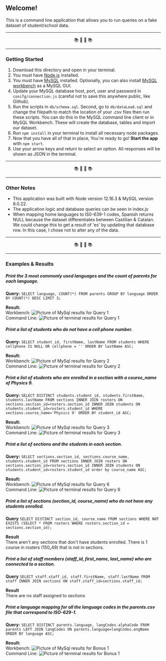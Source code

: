 ## Welcome!
This is a command line application that allows you to run queries on a fake dataset of student/school data.

---

<div align="center"> 📚 📓 📓 📚 </div>

---

### Getting Started

1. Download this directory and open in your terminal.
2. You must have [Node.js](https://nodejs.org/) installed.
3. You must have [MySQL](https://dev.mysql.com/downloads/mysql) installed. Optionally, you can also install [MySQL workbench](https://dev.mysql.com/downloads/workbench/) as a MySQL GUI.
4. Update your MySQL database host, port, user and password in `conifg/connection.js` (careful not to save this anywhere public, like Github).
5. Run the scripts in `db/schema.sql`. Second, go to `db/dataLoad.sql` and change the filepath to match the location of your .csv files then run these scripts. You can do this in the MySQL command line client or in MySQL Workbench. These will create the database, tables and import our dataset.
6. Run `npm install` in your terminal to install all necessary node packages.
7. Now that you have all of that in place, You're ready to go! **Start the app** with `npm start`.
8. Use your arrow keys and return to select an option. All responses will be shown as JSON in the terminal.

---

<div align="center"> 📚 📓 📓 📚 </div>

---

### Other Notes

- This application was built with Node version 12.16.3 & MySQL version 8.0.22.
- The application logic and database queries can be seen in index.js
- When mapping home languages to IS0-639-1 codes, Spanish returns NULL because the dataset differentiates between Castilian & Catalan. We could change this to get a result of 'es' by updating that database row. In this case, I chose not to alter any of the data.

---

<div align="center"> 📚 📓 📓 📚 </div>

---

### Examples & Results

##### Print the 3 most commonly used languages and the count of parents for each language.

**Query:** `SELECT language, COUNT(*) FROM parents GROUP BY language ORDER BY COUNT(*) DESC LIMIT 3;`

**Result:**  
Workbench: ![Picture of MySql results for Query 1](/assets/pictures/Q1.png)  
Command Line: ![Picture of terminal results for Query 1](/assets/pictures/Q1Term.png)  

##### Print a list of students who do not have a cell phone number.

**Query:** `SELECT student_id, firstName, lastName FROM students WHERE cellphone IS NULL OR cellphone = '' ORDER BY lastName ASC;`

**Result:**  
Workbench: ![Picture of MySql results for Query 2](/assets/pictures/Q2.png)  
Command Line: ![Picture of terminal results for Query 2](/assets/pictures/Q2Term.png)  

##### Print a list of students who are enrolled in a section with a course_name of Physics 9.

**Query:** `SELECT DISTINCT students.student_id, students.firstName, students.lastName FROM sections INNER JOIN rosters ON sections.section_id=rosters.section_id INNER JOIN students ON students.student_id=rosters.student_id WHERE sections.course_name='Physics 9' ORDER BY student_id ASC;`

**Result:**    
Workbench: ![Picture of MySql results for Query 3](/assets/pictures/Q3.png)    
Command Line: ![Picture of terminal results for Query 3](/assets/pictures/Q3Term.png)  

##### Print a list of sections and the students in each section.

**Query:** `SELECT sections.section_id, sections.course_name, students.student_id FROM sections INNER JOIN rosters ON sections.section_id=rosters.section_id INNER JOIN students ON students.student_id=rosters.student_id order by course_name ASC;`

**Result:**  
Workbench: ![Picture of MySql results for Query 6](/assets/pictures/Q6.png)  
Command Line: ![Picture of terminal results for Query 6](/assets/pictures/Q6Term.png)

##### Print a list of sections (section_id, course_name) who do not have any students enrolled.

**Query** `SELECT DISTINCT section_id, course_name FROM sections WHERE NOT EXISTS (SELECT * FROM rosters WHERE rosters.section_id = sections.section_id);`

**Result**  
There aren't any sections that don't have students enrolled. There is 1 course in rosters (150_49) that is not in sections.

##### Print a list of staff members (staff_id, first_name, last_name) who are connected to a section.

**Query** `SELECT staff.staff_id, staff.firstName, staff.lastName FROM staff INNER JOIN sections ON staff.staff_id=sections.staff_id;`

**Result**  
There are no staff assigned to sections  

##### Print a language mapping for all the language codes in the parents.csv file that correspond to ISO-629-1.

**Query:** `SELECT DISTINCT parents.language, langCodes.alphaCode FROM parents LEFT JOIN langCodes ON parents.language=langCodes.engName ORDER BY language ASC;`

**Result:**  
Workbench: ![Picture of MySql results for Bonus 1](/assets/pictures/bonus.png)  
Command Line: ![Picture of terminal results for Bonus 1](/assets/pictures/BonusTerm.png)  


